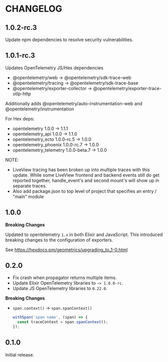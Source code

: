 # CHANGELOG

## 1.0.2-rc.3

Update npm dependencies to resolve security vulnerabilities.

## 1.0.1-rc.3

Updates OpenTelemetry JS/Hex dependencies

- @opentelemetry/web -> @opentelemetry/sdk-trace-web
- @opentelemetry/tracing -> @opentelemetry/sdk-trace-base
- @opentelemetry/exporter-collector -> @opentelemetry/exporter-trace-otlp-http

Additionally adds @opentelemetry/auto-instrumentation-web and @opentelemetry/instrumentation

For Hex deps:

- opentelemetry 1.0.0 -> 1.1.1
- opentelemetry_api 1.0.0 -> 1.1.0
- opentelemetry_ecto 1.0.0-rc.5 -> 1.0.0
- opentelemetry_phoenix 1.0.0-rc.7 -> 1.0.0
- opentelemetry_telemetry 1.0.0-beta.7 -> 1.0.0

NOTE:

* LiveView tracing has been broken up into multiple traces with this update. While some
  LiveView frontend and backend events still do get reported together, handle_event's and second mount's
  will show up in separate traces.
* Also add package.json to top level of project that specifies an entry
  / "main" module

## 1.0.0

**Breaking Changes**

Updated to opentelemetry `1.x` in both Elixir and JavaScript. This introduced
breaking changes to the configuration of exporters.

See https://hexdocs.pm/geometrics/upgrading_to_1-0.html

## 0.2.0

- Fix crash when propagator returns multiple items.
- Update Elixir OpenTelemetry libraries to `~> 1.0.0-rc`.
- Update JS OpenTelemetry libraries to `0.22.0`.

**Breaking Changes**

- `span.context()` -> `span.spanContext()`
  ```javascript
  withSpan('span name', (span) => {
    const traceContext = span.spanContext();
  });
  ```

## 0.1.0

Initial release.
